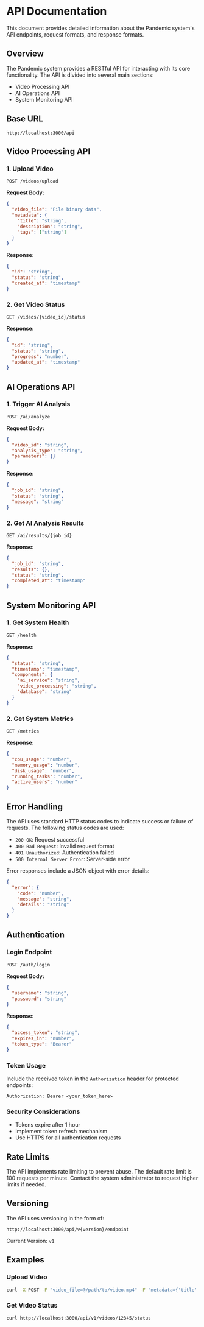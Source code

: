 # API Documentation

This document provides detailed information about the Pandemic system's API endpoints, request formats, and response formats.

## Overview
The Pandemic system provides a RESTful API for interacting with its core functionality. The API is divided into several main sections:

- Video Processing API
- AI Operations API
- System Monitoring API

## Base URL
```
http://localhost:3000/api
```

## Video Processing API

### 1. Upload Video
```
POST /videos/upload
```

**Request Body:**
```json
{
  "video_file": "File binary data",
  "metadata": {
    "title": "string",
    "description": "string",
    "tags": ["string"]
  }
}
```

**Response:**
```json
{
  "id": "string",
  "status": "string",
  "created_at": "timestamp"
}
```

### 2. Get Video Status
```
GET /videos/{video_id}/status
```

**Response:**
```json
{
  "id": "string",
  "status": "string",
  "progress": "number",
  "updated_at": "timestamp"
}
```

## AI Operations API

### 1. Trigger AI Analysis
```
POST /ai/analyze
```

**Request Body:**
```json
{
  "video_id": "string",
  "analysis_type": "string",
  "parameters": {}
}
```

**Response:**
```json
{
  "job_id": "string",
  "status": "string",
  "message": "string"
}
```

### 2. Get AI Analysis Results
```
GET /ai/results/{job_id}
```

**Response:**
```json
{
  "job_id": "string",
  "results": {},
  "status": "string",
  "completed_at": "timestamp"
}
```

## System Monitoring API

### 1. Get System Health
```
GET /health
```

**Response:**
```json
{
  "status": "string",
  "timestamp": "timestamp",
  "components": {
    "ai_service": "string",
    "video_processing": "string",
    "database": "string"
  }
}
```

### 2. Get System Metrics
```
GET /metrics
```

**Response:**
```json
{
  "cpu_usage": "number",
  "memory_usage": "number",
  "disk_usage": "number",
  "running_tasks": "number",
  "active_users": "number"
}
```

## Error Handling
The API uses standard HTTP status codes to indicate success or failure of requests. The following status codes are used:

- `200 OK`: Request successful
- `400 Bad Request`: Invalid request format
- `401 Unauthorized`: Authentication failed
- `500 Internal Server Error`: Server-side error

Error responses include a JSON object with error details:
```json
{
  "error": {
    "code": "number",
    "message": "string",
    "details": "string"
  }
}
```

## Authentication

### Login Endpoint

```
POST /auth/login
```

**Request Body:**
```json
{
  "username": "string",
  "password": "string"
}
```

**Response:**
```json
{
  "access_token": "string",
  "expires_in": "number",
  "token_type": "Bearer"
}
```

### Token Usage
Include the received token in the `Authorization` header for protected endpoints:
```
Authorization: Bearer <your_token_here>
```

### Security Considerations
- Tokens expire after 1 hour
- Implement token refresh mechanism
- Use HTTPS for all authentication requests

## Rate Limits
The API implements rate limiting to prevent abuse. The default rate limit is 100 requests per minute. Contact the system administrator to request higher limits if needed.

## Versioning
The API uses versioning in the form of:
```
http://localhost:3000/api/v{version}/endpoint
```

Current Version: `v1`

## Examples

### Upload Video
```bash
curl -X POST -F "video_file=@/path/to/video.mp4" -F "metadata={'title':'Example Video','description':'Test video upload'}" http://localhost:3000/api/v1/videos/upload
```

### Get Video Status
```bash
curl http://localhost:3000/api/v1/videos/12345/status
